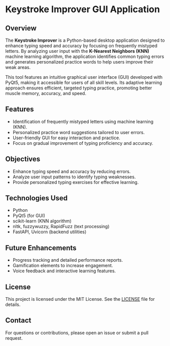 # Keystroke Improver GUI Application

## Overview

The **Keystroke Improver** is a Python-based desktop application designed to enhance typing speed and accuracy by focusing on frequently mistyped letters. By analyzing user input with the **K-Nearest Neighbors (KNN)** machine learning algorithm, the application identifies common typing errors and generates personalized practice words to help users improve their weak areas.

This tool features an intuitive graphical user interface (GUI) developed with PyQt5, making it accessible for users of all skill levels. Its adaptive learning approach ensures efficient, targeted typing practice, promoting better muscle memory, accuracy, and speed.

## Features

- Identification of frequently mistyped letters using machine learning (KNN).  
- Personalized practice word suggestions tailored to user errors.  
- User-friendly GUI for easy interaction and practice.  
- Focus on gradual improvement of typing proficiency and accuracy.

## Objectives

- Enhance typing speed and accuracy by reducing errors.  
- Analyze user input patterns to identify typing weaknesses.  
- Provide personalized typing exercises for effective learning.

## Technologies Used

- Python  
- PyQt5 (for GUI)  
- scikit-learn (KNN algorithm)  
- nltk, fuzzywuzzy, RapidFuzz (text processing)  
- FastAPI, Uvicorn (backend utilities)  

## Future Enhancements

- Progress tracking and detailed performance reports.  
- Gamification elements to increase engagement.  
- Voice feedback and interactive learning features.

## License

This project is licensed under the MIT License. See the [LICENSE](LICENSE) file for details.

## Contact

For questions or contributions, please open an issue or submit a pull request.
